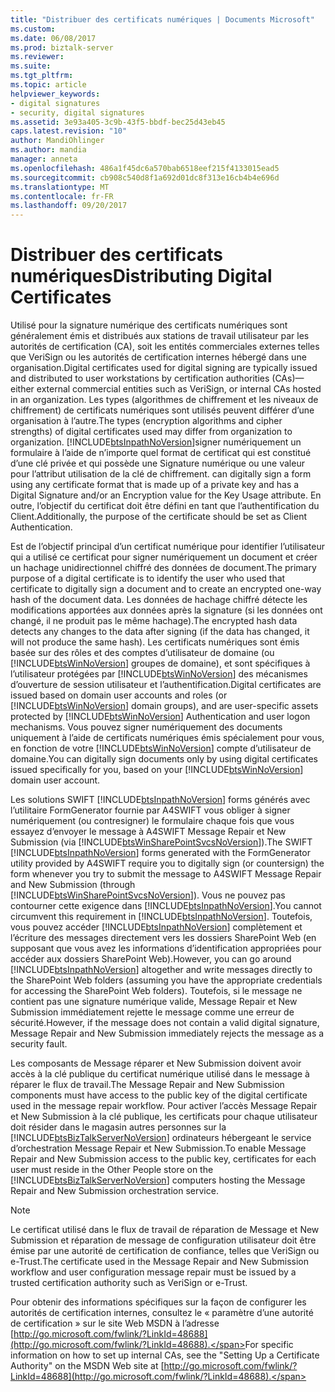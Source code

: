 ```yaml
---
title: "Distribuer des certificats numériques | Documents Microsoft"
ms.custom: 
ms.date: 06/08/2017
ms.prod: biztalk-server
ms.reviewer: 
ms.suite: 
ms.tgt_pltfrm: 
ms.topic: article
helpviewer_keywords:
- digital signatures
- security, digital signatures
ms.assetid: 3e93a405-3c9b-43f5-bbdf-bec25d43eb45
caps.latest.revision: "10"
author: MandiOhlinger
ms.author: mandia
manager: anneta
ms.openlocfilehash: 486a1f45dc6a570bab6518eef215f4133015ead5
ms.sourcegitcommit: cb908c540d8f1a692d01dc8f313e16cb4b4e696d
ms.translationtype: MT
ms.contentlocale: fr-FR
ms.lasthandoff: 09/20/2017
---
```

# <a name="distributing-digital-certificates"></a><span data-ttu-id="2a69c-102">Distribuer des certificats numériques</span><span class="sxs-lookup"><span data-stu-id="2a69c-102">Distributing Digital Certificates</span></span>
<span data-ttu-id="2a69c-103">Utilisé pour la signature numérique des certificats numériques sont généralement émis et distribués aux stations de travail utilisateur par les autorités de certification (CA), soit les entités commerciales externes telles que VeriSign ou les autorités de certification internes hébergé dans une organisation.</span><span class="sxs-lookup"><span data-stu-id="2a69c-103">Digital certificates used for digital signing are typically issued and distributed to user workstations by certification authorities (CAs)—either external commercial entities such as VeriSign, or internal CAs hosted in an organization.</span></span> <span data-ttu-id="2a69c-104">Les types (algorithmes de chiffrement et les niveaux de chiffrement) de certificats numériques sont utilisés peuvent différer d’une organisation à l’autre.</span><span class="sxs-lookup"><span data-stu-id="2a69c-104">The types (encryption algorithms and cipher strengths) of digital certificates used may differ from organization to organization.</span></span> [!INCLUDE[btsInpathNoVersion](../../includes/btsinpathnoversion-md.md)]<span data-ttu-id="2a69c-105">signer numériquement un formulaire à l’aide de n’importe quel format de certificat qui est constitué d’une clé privée et qui possède une Signature numérique ou une valeur pour l’attribut utilisation de la clé de chiffrement.</span><span class="sxs-lookup"><span data-stu-id="2a69c-105"> can digitally sign a form using any certificate format that is made up of a private key and has a Digital Signature and/or an Encryption value for the Key Usage attribute.</span></span> <span data-ttu-id="2a69c-106">En outre, l’objectif du certificat doit être défini en tant que l’authentification du Client.</span><span class="sxs-lookup"><span data-stu-id="2a69c-106">Additionally, the purpose of the certificate should be set as Client Authentication.</span></span>  
  
 <span data-ttu-id="2a69c-107">Est de l’objectif principal d’un certificat numérique pour identifier l’utilisateur qui a utilisé ce certificat pour signer numériquement un document et créer un hachage unidirectionnel chiffré des données de document.</span><span class="sxs-lookup"><span data-stu-id="2a69c-107">The primary purpose of a digital certificate is to identify the user who used that certificate to digitally sign a document and to create an encrypted one-way hash of the document data.</span></span> <span data-ttu-id="2a69c-108">Les données de hachage chiffré détecte les modifications apportées aux données après la signature (si les données ont changé, il ne produit pas le même hachage).</span><span class="sxs-lookup"><span data-stu-id="2a69c-108">The encrypted hash data detects any changes to the data after signing (if the data has changed, it will not produce the same hash).</span></span> <span data-ttu-id="2a69c-109">Les certificats numériques sont émis basée sur des rôles et des comptes d’utilisateur de domaine (ou [!INCLUDE[btsWinNoVersion](../../includes/btswinnoversion-md.md)] groupes de domaine), et sont spécifiques à l’utilisateur protégées par [!INCLUDE[btsWinNoVersion](../../includes/btswinnoversion-md.md)] des mécanismes d’ouverture de session utilisateur et l’authentification.</span><span class="sxs-lookup"><span data-stu-id="2a69c-109">Digital certificates are issued based on domain user accounts and roles (or [!INCLUDE[btsWinNoVersion](../../includes/btswinnoversion-md.md)] domain groups), and are user-specific assets protected by [!INCLUDE[btsWinNoVersion](../../includes/btswinnoversion-md.md)] Authentication and user logon mechanisms.</span></span> <span data-ttu-id="2a69c-110">Vous pouvez signer numériquement des documents uniquement à l’aide de certificats numériques émis spécialement pour vous, en fonction de votre [!INCLUDE[btsWinNoVersion](../../includes/btswinnoversion-md.md)] compte d’utilisateur de domaine.</span><span class="sxs-lookup"><span data-stu-id="2a69c-110">You can digitally sign documents only by using digital certificates issued specifically for you, based on your [!INCLUDE[btsWinNoVersion](../../includes/btswinnoversion-md.md)] domain user account.</span></span>  
  
 <span data-ttu-id="2a69c-111">Les solutions SWIFT [!INCLUDE[btsInpathNoVersion](../../includes/btsinpathnoversion-md.md)] forms générés avec l’utilitaire FormGenerator fournie par A4SWIFT vous obliger à signer numériquement (ou contresigner) le formulaire chaque fois que vous essayez d’envoyer le message à A4SWIFT Message Repair et New Submission (via [!INCLUDE[btsWinSharePointSvcsNoVersion](../../includes/btswinsharepointsvcsnoversion-md.md)]).</span><span class="sxs-lookup"><span data-stu-id="2a69c-111">The SWIFT [!INCLUDE[btsInpathNoVersion](../../includes/btsinpathnoversion-md.md)] forms generated with the FormGenerator utility provided by A4SWIFT require you to digitally sign (or countersign) the form whenever you try to submit the message to A4SWIFT Message Repair and New Submission (through [!INCLUDE[btsWinSharePointSvcsNoVersion](../../includes/btswinsharepointsvcsnoversion-md.md)]).</span></span> <span data-ttu-id="2a69c-112">Vous ne pouvez pas contourner cette exigence dans [!INCLUDE[btsInpathNoVersion](../../includes/btsinpathnoversion-md.md)].</span><span class="sxs-lookup"><span data-stu-id="2a69c-112">You cannot circumvent this requirement in [!INCLUDE[btsInpathNoVersion](../../includes/btsinpathnoversion-md.md)].</span></span> <span data-ttu-id="2a69c-113">Toutefois, vous pouvez accéder [!INCLUDE[btsInpathNoVersion](../../includes/btsinpathnoversion-md.md)] complètement et l’écriture des messages directement vers les dossiers SharePoint Web (en supposant que vous avez les informations d’identification appropriées pour accéder aux dossiers SharePoint Web).</span><span class="sxs-lookup"><span data-stu-id="2a69c-113">However, you can go around [!INCLUDE[btsInpathNoVersion](../../includes/btsinpathnoversion-md.md)] altogether and write messages directly to the SharePoint Web folders (assuming you have the appropriate credentials for accessing the SharePoint Web folders).</span></span> <span data-ttu-id="2a69c-114">Toutefois, si le message ne contient pas une signature numérique valide, Message Repair et New Submission immédiatement rejette le message comme une erreur de sécurité.</span><span class="sxs-lookup"><span data-stu-id="2a69c-114">However, if the message does not contain a valid digital signature, Message Repair and New Submission immediately rejects the message as a security fault.</span></span>  
  
 <span data-ttu-id="2a69c-115">Les composants de Message réparer et New Submission doivent avoir accès à la clé publique du certificat numérique utilisé dans le message à réparer le flux de travail.</span><span class="sxs-lookup"><span data-stu-id="2a69c-115">The Message Repair and New Submission components must have access to the public key of the digital certificate used in the message repair workflow.</span></span> <span data-ttu-id="2a69c-116">Pour activer l’accès Message Repair et New Submission à la clé publique, les certificats pour chaque utilisateur doit résider dans le magasin autres personnes sur la [!INCLUDE[btsBizTalkServerNoVersion](../../includes/btsbiztalkservernoversion-md.md)] ordinateurs hébergeant le service d’orchestration Message Repair et New Submission.</span><span class="sxs-lookup"><span data-stu-id="2a69c-116">To enable Message Repair and New Submission access to the public key, certificates for each user must reside in the Other People store on the [!INCLUDE[btsBizTalkServerNoVersion](../../includes/btsbiztalkservernoversion-md.md)] computers hosting the Message Repair and New Submission orchestration service.</span></span>  
  
> [!NOTE]
>  <span data-ttu-id="2a69c-117">Le certificat utilisé dans le flux de travail de réparation de Message et New Submission et réparation de message de configuration utilisateur doit être émise par une autorité de certification de confiance, telles que VeriSign ou e-Trust.</span><span class="sxs-lookup"><span data-stu-id="2a69c-117">The certificate used in the Message Repair and New Submission workflow and user configuration message repair must be issued by a trusted certification authority such as VeriSign or e-Trust.</span></span>  
  
 <span data-ttu-id="2a69c-118">Pour obtenir des informations spécifiques sur la façon de configurer les autorités de certification internes, consultez le « paramètre d’une autorité de certification » sur le site Web MSDN à l’adresse [http://go.microsoft.com/fwlink/?LinkId=48688](http://go.microsoft.com/fwlink/?LinkId=48688).</span><span class="sxs-lookup"><span data-stu-id="2a69c-118">For specific information on how to set up internal CAs, see the "Setting Up a Certificate Authority" on the MSDN Web site at [http://go.microsoft.com/fwlink/?LinkId=48688](http://go.microsoft.com/fwlink/?LinkId=48688).</span></span>